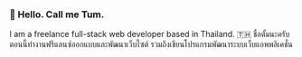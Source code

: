 ### 👋 Hello. Call me Tum.
I am a freelance full-stack web developer based in Thailand. 🇹🇭
ชื่อตั้มนะครับ ตอนนี้ทำงานฟรีแลนซ์ออกแบบและพัฒนาเว็บไซต์ รวมถึงเขียนโปรแกรมพัฒนาระบบเว็บแอพพลิเคชั่น

<!-- ### Hi there 👋 -->

<!-- [![Top Langs](https://github-readme-stats.vercel.app/api/top-langs/?username=tatump&layout=compact)](https://github.com/tatump/github-readme-stats) -->

<!--
**tatump/tatump** is a ✨ _special_ ✨ repository because its `README.md` (this file) appears on your GitHub profile.

Here are some ideas to get you started:

- 🔭 I’m currently working on ...
- 🌱 I’m currently learning ...
- 👯 I’m looking to collaborate on ...
- 🤔 I’m looking for help with ...
- 💬 Ask me about ...
- 📫 How to reach me: ...
- 😄 Pronouns: ...
- ⚡ Fun fact: ...
-->

<!-- ref 
- https://github.com/abhisheknaiidu/awesome-github-profile-readme
- https://zzetao.github.io/awesome-github-profile/
-->

